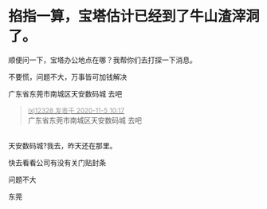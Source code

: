 # 掐指一算，宝塔估计已经到了牛山渣滓洞了。


顺便问一下，宝塔办公地点在哪？我帮你们去打探一下消息。

不要慌，问题不大，万事皆可加钱解决

广东省东莞市南城区天安数码城 去吧<img src="static/image/smiley/default/lol.gif" smilieid="12" border="0" alt="" />

<div class="quote"><blockquote><font size="2"><a href="https://www.hostloc.com/forum.php?mod=redirect&amp;goto=findpost&amp;pid=9405314&amp;ptid=762668" target="_blank"><font color="#999999">lxj12328 发表于 2020-11-5 10:17</font></a></font><br />
广东省东莞市南城区天安数码城 去吧</blockquote></div><br />
天安数码城?我去，昨天还在那里。

快去看看公司有没有关门贴封条

问题不大<img id="aimg_AXzuu" onclick="zoom(this, this.src, 0, 0, 0)" class="zoom" src="https://cdn.jsdelivr.net/gh/hishis/forum-master/public/images/patch.gif" onmouseover="img_onmouseoverfunc(this)" onload="thumbImg(this)" border="0" alt="" />

东莞<img id="aimg_yk55b" onclick="zoom(this, this.src, 0, 0, 0)" class="zoom" src="https://cdn.jsdelivr.net/gh/hishis/forum-master/public/images/patch.gif" onmouseover="img_onmouseoverfunc(this)" onload="thumbImg(this)" border="0" alt="" />
